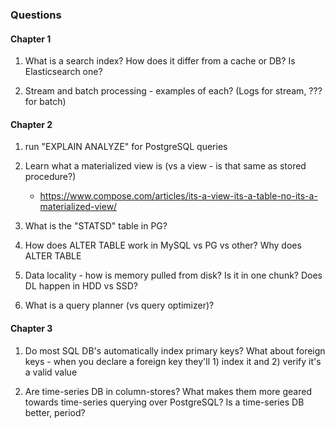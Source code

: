 ### Questions

#### Chapter 1

1. What is a search index? How does it differ from a cache or DB? Is Elasticsearch one? 

1. Stream and batch processing - examples of each? (Logs for stream, ??? for batch)

#### Chapter 2

1. run "EXPLAIN ANALYZE" for PostgreSQL queries

1. Learn what a materialized view is (vs a view - is that same as stored procedure?)
    - https://www.compose.com/articles/its-a-view-its-a-table-no-its-a-materialized-view/

1. What is the "STATSD" table in PG?

1. How does ALTER TABLE work in MySQL vs PG vs other? Why does ALTER TABLE

1. Data locality - how is memory pulled from disk? Is it in one chunk? Does DL happen in HDD vs SSD?

1. What is a query planner (vs query optimizer)?

#### Chapter 3

1. Do most SQL DB's automatically index primary keys? What about foreign keys - when you declare a foreign key they'll 1) index it and 2) verify it's a valid value

1. Are time-series DB in column-stores? What makes them more geared towards time-series querying over PostgreSQL? Is a time-series DB better, period? 